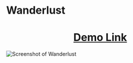 # Wanderlust

 <h1 align="center"> <a href="https://rmcguinn.github.io/Wanderlust/">Demo Link</a></h1>

![Screenshot of Wanderlust](https://user-images.githubusercontent.com/32882503/38593135-b54341f0-3cf4-11e8-8a6a-233e5151a5f9.png)

